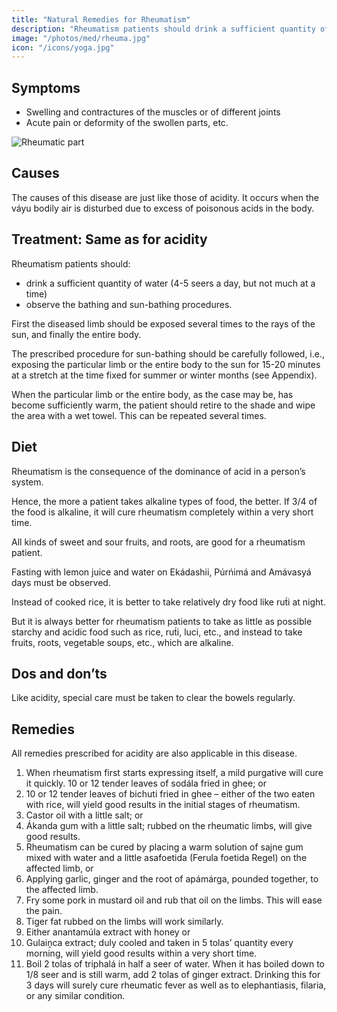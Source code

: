 ```yaml
---
title: "Natural Remedies for Rheumatism"
description: "Rheumatism patients should drink a sufficient quantity of water (say four to five seers a day, but not much at a time), and should also observe the bathing and sun-bathing procedures"
image: "/photos/med/rheuma.jpg"
icon: "/icons/yoga.jpg"
---
```





## Symptoms

- Swelling and contractures of the muscles or of different joints
- Acute pain or deformity of the swollen parts, etc.

![Rheumatic part](/photos/med/rheuma.jpg)


## Causes

The causes of this disease are just like those of acidity. It occurs when the váyu bodily air is disturbed due to excess of poisonous acids in the body.


## Treatment: Same as for acidity

Rheumatism patients should:
- drink a sufficient quantity of water (4-5 seers a day, but not much at a time)
- observe the bathing and sun-bathing procedures. 

First the diseased limb should be exposed several times to the rays of the sun, and finally the entire body. 

The prescribed procedure for sun-bathing should be carefully followed, i.e., exposing the particular limb or the entire body to the sun for 15-20 minutes at a stretch at the time fixed for summer or winter months (see Appendix). 

When the particular limb or the entire body, as the case may be, has become sufficiently warm, the patient should retire to the shade and wipe the area with a wet towel. This can be repeated several times.


## Diet

Rheumatism is the consequence of the dominance of acid in a person’s system. 

Hence, the more a patient takes alkaline types of food, the better. If 3/4 of the food is alkaline, it will cure rheumatism completely within a very short time.

All kinds of sweet and sour fruits, and roots, are good for a rheumatism patient. 

Fasting with lemon juice and water on Ekádashii, Púrńimá and Amávasyá days must be observed. 

Instead of cooked rice, it is better to take relatively dry food like rut́i at night. 

But it is always better for rheumatism patients to take as little as possible starchy and acidic food such as rice, rut́i, luci, etc., and instead to take fruits, roots, vegetable soups, etc., which are alkaline.


## Dos and don’ts

Like acidity, special care must be taken to clear the bowels regularly.


## Remedies

All remedies prescribed for acidity are also applicable in this disease. 

1. When rheumatism first starts expressing itself, a mild purgative will cure it quickly. 10 or 12 tender leaves of sodála fried in ghee; or
2. 10 or 12 tender leaves of bichuti fried in ghee – either of the two eaten with rice, will yield good results in the initial stages of rheumatism.
3. Castor oil with a little salt; or
4. Ákanda gum with a little salt; rubbed on the rheumatic limbs, will give good results.
5. Rheumatism can be cured by placing a warm solution of sajne gum mixed with water and a little asafoetida (Ferula foetida Regel) on the affected limb, or
6. Applying garlic, ginger and the root of apámárga, pounded together, to the affected limb.
7. Fry some pork in mustard oil and rub that oil on the limbs. This will ease the pain.
8. Tiger fat rubbed on the limbs will work similarly.
9. Either anantamúla extract with honey or
10. Gulaiṋca extract; duly cooled and taken in 5 tolas’ quantity every morning, will yield good results within a very short time.
11. Boil 2 tolas of triphalá in half a seer of water. When it has boiled down to 1/8 seer and is still warm, add 2 tolas of ginger extract. Drinking this for 3 days will surely cure rheumatic fever as well as to elephantiasis, filaria, or any similar condition.


<!-- ## Symptoms

- Pain in joints

## Cause

- Acidity

## Dos

- 20 min sunbathing + wet wipe 
- castor oil with salt on area
- asofatida + sajane gum on area
- garlic + ginger + apamarga on area
- pork on area
- drink triphala + ginger

## Don'ts

- don't eat breakfast and snacks 

 -->